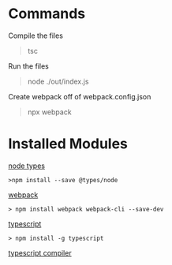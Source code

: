 # Commands

Compile the files
> tsc

Run the files
> node ./out/index.js

Create webpack off of webpack.config.json
> npx webpack

# Installed Modules

[node types](https://www.npmjs.com/package/@types/node)

    >npm install --save @types/node

[webpack](https://webpack.js.org/guides/getting-started/) 

    > npm install webpack webpack-cli --save-dev

[typescript](https://www.npmjs.com/package/typescript)

    > npm install -g typescript

[typescript compiler](https://www.npmjs.com/package/tsc-init)